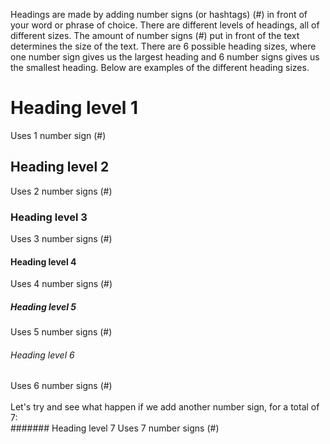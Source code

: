 Headings are made by adding number signs (or hashtags) (#) in front of your word or phrase of choice.
There are different levels of headings, all of different sizes. The amount of number signs (#) put in front of the text determines the size of the text. 
There are 6 possible heading sizes, where one number sign gives us the largest heading and 6 number signs gives us the smallest heading. 
Below are examples of the different heading sizes.

# Heading level 1
Uses 1 number sign (#)
## Heading level 2
Uses 2 number signs (#)
### Heading level 3
Uses 3 number signs (#)
#### Heading level 4
Uses 4 number signs (#)
##### Heading level 5
Uses 5 number signs (#)
###### Heading level 6
Uses 6 number signs (#)
<br><br>
Let's try and see what happen if we add another number sign, for a total of 7:<br>
####### Heading level 7
Uses 7 number signs (#)
